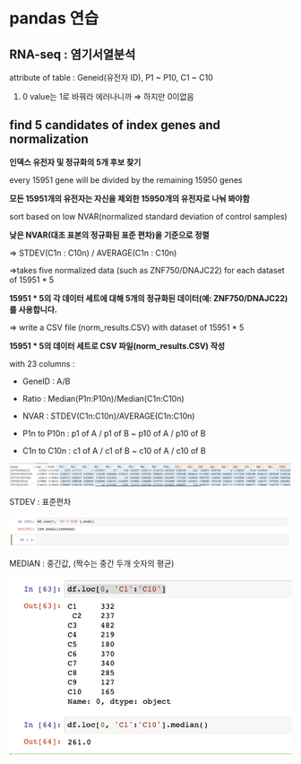 # pandas 연습

## RNA-seq : 염기서열분석

attribute of table : Geneid(유전자 ID), P1 ~ P10, C1 ~ C10

1. 0 value는 1로 바꿔라 에러나니까 ⇒ 하지만 0이없음

## find 5 candidates of index genes and normalization

**인덱스 유전자 및 정규화의 5개 후보 찾기**

every 15951 gene will be divided by the remaining 15950 genes

**모든 15951개의 유전자는 자신을 제외한 15950개의 유전자로 나눠 봐야함**

sort based on low NVAR(normalized standard deviation of control samples)

**낮은 NVAR(대조 표본의 정규화된 표준 편차)을 기준으로 정렬**

⇒ STDEV(C1n : C10n) / AVERAGE(C1n : C10n)

⇒takes five normalized data (such as ZNF750/DNAJC22) for each dataset of 15951 * 5

**15951 * 5의 각 데이터 세트에 대해 5개의 정규화된 데이터(예: ZNF750/DNAJC22)를 사용합니다.**

⇒ write a CSV file (norm_results.CSV) with dataset of 15951 * 5

**15951 * 5의 데이터 세트로 CSV 파일(norm_results.CSV) 작성**

with 23 columns : 

- GeneID : A/B

- Ratio : Median(P1n:P10n)/Median(C1n:C10n)

- NVAR : STDEV(C1n:C10n)/AVERAGE(C1n:C10n)

- P1n to P10n : p1 of A / p1 of B ~ p10 of A / p10 of B

- C1n to C10n :  c1 of A / c1 of B ~ c10 of A / c10 of B

![1.png](1.png)

STDEV : 표준편차

![2.png](2.png)

MEDIAN : 중간값, (짝수는 중간 두개 숫자의 평균)

![3.png](3.png)
